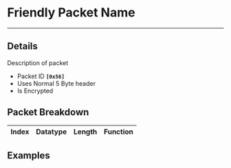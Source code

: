 # Friendly Packet Name #

---


## Details ##

Description of packet
  * Packet ID **`[0x56]`**
  * Uses Normal 5 Byte header
  * Is Encrypted

## Packet Breakdown ##
| Index | Datatype | Length | Function |
|:------|:---------|:-------|:---------|

## Examples ##
